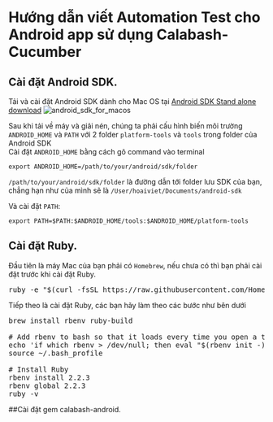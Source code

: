 # Hướng dẫn viết Automation Test cho Android app sử dụng Calabash-Cucumber
## Cài đặt Android SDK. 
Tải và cài đặt Android SDK dành cho Mac OS tại [Android SDK Stand alone download](http://developer.android.com/sdk/index.html#Other)
    ![android_sdk_for_macos](http://i.imgur.com/sm5eCyE.png)  
    
Sau khi tải về máy và giải nén, chúng ta phải cấu hình biến môi trường <code>ANDROID_HOME</code> và <code>PATH</code> với 2 folder <code>platform-tools</code> và <code>tools</code> trong folder của Android SDK  
Cài đặt <code>ANDROID_HOME</code> bằng cách gõ command vào terminal  
<pre><code>export ANDROID_HOME=/path/to/your/android/sdk/folder</code></pre>  
<code>/path/to/your/android/sdk/folder</code> là đường dẫn tới folder lưu SDK của bạn, chẳng hạn như của mình sẽ là <code>/User/hoaiviet/Documents/android-sdk</code>  
  
Và cài đặt <code>PATH</code>:
<pre><code>export PATH=$PATH:$ANDROID_HOME/tools:$ANDROID_HOME/platform-tools</pre></code>

## Cài đặt Ruby.  

Đầu tiên là máy Mac của bạn phải có `Homebrew`, nếu chưa có thì bạn phải cài đặt trước khi cài đặt Ruby.  
<pre></code>ruby -e "$(curl -fsSL https://raw.githubusercontent.com/Homebrew/install/master/install)"</pre></code>  
  
  
Tiếp theo là cài đặt Ruby, các bạn hãy làm theo các bước như bên dưới  
<pre></code>brew install rbenv ruby-build

# Add rbenv to bash so that it loads every time you open a terminal
echo 'if which rbenv > /dev/null; then eval "$(rbenv init -)"; fi' >> ~/.bash_profile
source ~/.bash_profile

# Install Ruby
rbenv install 2.2.3
rbenv global 2.2.3
ruby -v </code></pre>
##Cài đặt gem calabash-android.
